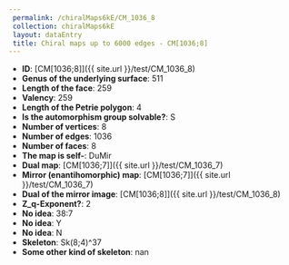 ```yaml
--- 
 permalink: /chiralMaps6kE/CM_1036_8 
 collection: chiralMaps6kE
 layout: dataEntry
 title: Chiral maps up to 6000 edges - CM[1036;8]
---
```


- **ID**: [CM[1036;8]]({{ site.url }}/test/CM_1036_8)
- **Genus of the underlying surface**: 511
- **Length of the face**: 259
- **Valency**: 259
- **Length of the Petrie polygon**: 4
- **Is the automorphism group solvable?**: S
- **Number of vertices**: 8
- **Number of edges**: 1036
- **Number of faces**: 8
- **The map is self-**: DuMir
- **Dual map**: [CM[1036;7]]({{ site.url }}/test/CM_1036_7)
- **Mirror (enantihomorphic) map**: [CM[1036;7]]({{ site.url }}/test/CM_1036_7)
- **Dual of the mirror image**: [CM[1036;8]]({{ site.url }}/test/CM_1036_8)
- **Z_q-Exponent?**: 2
- **No idea**:  38:7
- **No idea**: Y
- **No idea**: N
- **Skeleton**: Sk(8;4)^37
- **Some other kind of skeleton**: nan
